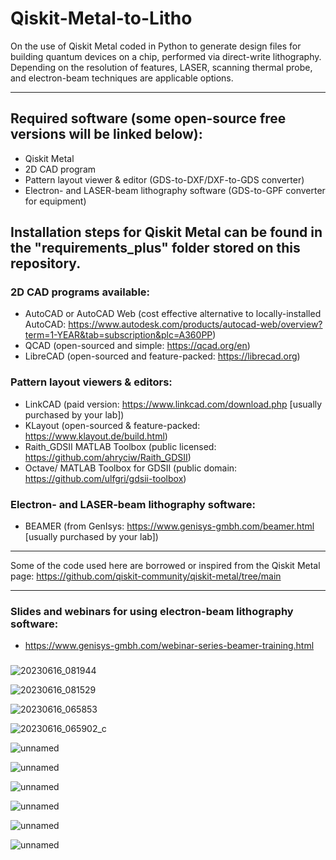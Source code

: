 # Qiskit-Metal-to-Litho
On the use of Qiskit Metal coded in Python to generate design files for building quantum devices on a chip, performed via direct-write lithography. Depending on the resolution of features, LASER, scanning thermal probe, and electron-beam techniques are applicable options. 
_________________________________________________________________________________________________________________________________________________

## Required software (some open-source free versions will be linked below):
- Qiskit Metal
- 2D CAD program
- Pattern layout viewer & editor (GDS-to-DXF/DXF-to-GDS converter)
- Electron- and LASER-beam lithography software (GDS-to-GPF converter for equipment)

## Installation steps for Qiskit Metal can be found in the "requirements_plus" folder stored on this repository.

### 2D CAD programs available:
- AutoCAD or AutoCAD Web (cost effective alternative to locally-installed AutoCAD: https://www.autodesk.com/products/autocad-web/overview?term=1-YEAR&tab=subscription&plc=A360PP)
- QCAD (open-sourced and simple: https://qcad.org/en)
- LibreCAD (open-sourced and feature-packed: https://librecad.org)

### Pattern layout viewers & editors:
- LinkCAD (paid version: https://www.linkcad.com/download.php [usually purchased by your lab])
- KLayout (open-sourced & feature-packed: https://www.klayout.de/build.html)
- Raith_GDSII MATLAB Toolbox (public licensed: https://github.com/ahryciw/Raith_GDSII)
- Octave/ MATLAB Toolbox for GDSII (public domain: https://github.com/ulfgri/gdsii-toolbox)

### Electron- and LASER-beam lithography software:
- BEAMER (from GenIsys: https://www.genisys-gmbh.com/beamer.html [usually purchased by your lab])

_________________________________________________________________________________________________________________________________________________
Some of the code used here are borrowed or inspired from the Qiskit Metal page: 
https://github.com/qiskit-community/qiskit-metal/tree/main 
_________________________________________________________________________________________________________________________________________________
### Slides and webinars for using electron-beam lithography software:
- https://www.genisys-gmbh.com/webinar-series-beamer-training.html

### 


![20230616_081944](https://github.com/OJB-Quantum/Qiskit-Metal-to-Litho/assets/88035770/7c20c740-19f3-4a0e-b471-a6ab591f89c0)

![20230616_081529](https://github.com/OJB-Quantum/Qiskit-Metal-to-Litho/assets/88035770/061aa5b4-1231-449d-bdb2-3a67b2d0eea0)

![20230616_065853](https://github.com/OJB-Quantum/Qiskit-Metal-to-Litho/assets/88035770/64f21454-8bc6-4187-8a95-9addd3250546)

![20230616_065902_c](https://github.com/OJB-Quantum/Qiskit-Metal-to-Litho/assets/88035770/f60093ac-0778-42f0-818e-b5aa2d728bf0)

![unnamed](https://github.com/OJB-Quantum/Qiskit-Metal-to-Litho/assets/88035770/136c6ce6-568a-4477-ad70-89df4ee516ab)

![unnamed](https://github.com/OJB-Quantum/Qiskit-Metal-to-Litho/assets/88035770/8e46ee3b-b6c8-4299-ac25-240d0c12dc26)

![unnamed](https://github.com/OJB-Quantum/Qiskit-Metal-to-Litho/assets/88035770/b7279c5a-2e3e-4ae4-a178-97611e238094)

![unnamed](https://github.com/OJB-Quantum/Qiskit-Metal-to-Litho/assets/88035770/93227874-124c-4736-802e-37d5e365dc7a)

![unnamed](https://github.com/OJB-Quantum/Qiskit-Metal-to-Litho/assets/88035770/d2b6ae6b-03e3-4483-8e76-7ea20c6aeb34)

![unnamed](https://github.com/OJB-Quantum/Qiskit-Metal-to-Litho/assets/88035770/6993c29a-9c02-4b7c-98f8-3cddacab0ee0)


